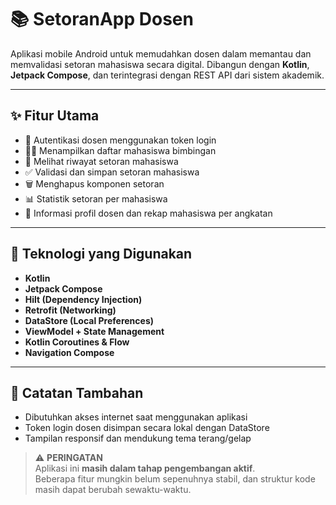 # 📚 SetoranApp Dosen

Aplikasi mobile Android untuk memudahkan dosen dalam memantau dan memvalidasi setoran mahasiswa secara digital. Dibangun dengan **Kotlin**, **Jetpack Compose**, dan terintegrasi dengan REST API dari sistem akademik.

---

## ✨ Fitur Utama

- 🔐 Autentikasi dosen menggunakan token login
- 👨‍🎓 Menampilkan daftar mahasiswa bimbingan
- 📑 Melihat riwayat setoran mahasiswa
- ✅ Validasi dan simpan setoran mahasiswa
- 🗑️ Menghapus komponen setoran
- 📊 Statistik setoran per mahasiswa
- 👤 Informasi profil dosen dan rekap mahasiswa per angkatan

---

## 🧰 Teknologi yang Digunakan

- **Kotlin**
- **Jetpack Compose**
- **Hilt (Dependency Injection)**
- **Retrofit (Networking)**
- **DataStore (Local Preferences)**
- **ViewModel + State Management**
- **Kotlin Coroutines & Flow**
- **Navigation Compose**

---

## 🧪 Catatan Tambahan
- Dibutuhkan akses internet saat menggunakan aplikasi
- Token login dosen disimpan secara lokal dengan DataStore
- Tampilan responsif dan mendukung tema terang/gelap

> ⚠️ **PERINGATAN**  
> Aplikasi ini **masih dalam tahap pengembangan aktif**.  
> Beberapa fitur mungkin belum sepenuhnya stabil, dan struktur kode masih dapat berubah sewaktu-waktu.
